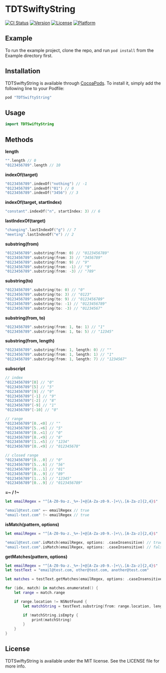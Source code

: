 # TDTSwiftyString

[![CI Status](http://img.shields.io/travis/Todate/TDTSwiftyString.svg?style=flat)](https://travis-ci.org/Todate/TDTSwiftyString)
[![Version](https://img.shields.io/cocoapods/v/TDTSwiftyString.svg?style=flat)](http://cocoapods.org/pods/TDTSwiftyString)
[![License](https://img.shields.io/cocoapods/l/TDTSwiftyString.svg?style=flat)](http://cocoapods.org/pods/TDTSwiftyString)
[![Platform](https://img.shields.io/cocoapods/p/TDTSwiftyString.svg?style=flat)](http://cocoapods.org/pods/TDTSwiftyString)

## Example

To run the example project, clone the repo, and run `pod install` from the Example directory first.

## Installation

TDTSwiftyString is available through [CocoaPods](http://cocoapods.org). To install
it, simply add the following line to your Podfile:

```ruby
pod "TDTSwiftyString"
```

## Usage

```swift
import TDTSwiftyString
```

## Methods

**length**
```swift
"".length // 0
"0123456789".length // 10
```

**indexOf(target)**
```swift
"0123456789".indexOf("nothing") // -1
"0123456789".indexOf("01") // 0
"0123456789".indexOf("3456") // 3
```

**indexOf(target, startIndex)**
```swift
"constant".indexOf("n", startIndex: 3) // 6
```

**lastIndexOf(target)**
```swift
"changing".lastIndexOf("g") // 7
"meeting".lastIndexOf("e") // 2
```

**substring(from)**
```swift
"0123456789".substring(from: 0) // "0123456789"
"0123456789".substring(from: 3) // "3456789"
"0123456789".substring(from: 9) // "9"
"0123456789".substring(from: -1) // "9"
"0123456789".substring(from: -3) // "789"
```

**substring(to)**
```swift
"0123456789".substring(to: 0) // "0"
"0123456789".substring(to: 3) // "0123"
"0123456789".substring(to: 9) // "0123456789"
"0123456789".substring(to: -1) // "0123456789"
"0123456789".substring(to: -3) // "01234567"
```

**substring(from, to)**
```swift
"0123456789".substring(from: 1, to: 1) // "1"
"0123456789".substring(from: 1, to: 5) // "12345"
```

**substring(from, length)**
```swift
"0123456789".substring(from: 1, length: 0) // ""
"0123456789".substring(from: 1, length: 1) // "1"
"0123456789".substring(from: 1, length: 7) // "1234567"
```

**subscript**
```swift
// index
"0123456789"[0] // "0"
"0123456789"[5] // "5"
"0123456789"[9] // "9"
"0123456789"[-1] // "9"
"0123456789"[-2] // "8"
"0123456789"[-9] // "1"
"0123456789"[-10] // "0"

// range
"0123456789"[0..<0] // ""
"0123456789"[5..<6] // "5"
"0123456789"[0..<1] // "0"
"0123456789"[8..<9] // "8"
"0123456789"[1..<5] // "1234"
"0123456789"[0..<9] // "012345678"

// closed range
"0123456789"[0...0] // "0"
"0123456789"[5...6] // "56"
"0123456789"[0...1] // "01"
"0123456789"[8...9] // "89"
"0123456789"[1...5] // "12345"
"0123456789"[0...9] // "0123456789"
```

**=~ / !~**
```swift
let emailRegex = "^[A-Z0-9a-z._%+-]+@[A-Za-z0-9.-]+\\.[A-Za-z]{2,4}$"

"email@test.com" =~ emailRegex // true
"email-test.com" !~ emailRegex // true
```

**isMatch(pattern, options)**
```swift
let emailRegex = "^[A-Z0-9a-z._%+-]+@[A-Za-z0-9.-]+\\.[A-Za-z]{2,4}$"

"email@test.com".isMatch(emailRegex, options: .caseInsensitive) // true
"email-test.com".isMatch(emailRegex, options: .caseInsensitive) // false
```

**getMatches(pattern, options)**
```swift
let emailRegex = "^[A-Z0-9a-z._%+-]+@[A-Za-z0-9.-]+\\.[A-Za-z]{2,4}$"
let testText = "email@test.com, other@test.com, another@test.com"

let matches = testText.getMatches(emailRegex, options: .caseInsensitive)

for (idx, match) in matches.enumerated() {
    let range = match.range

    if range.location != NSNotFound {
        let matchString = testText.substring(from: range.location, length: range.length)

        if !matchString.isEmpty {
            print(matchString)
        }
    }
}
```

## License

TDTSwiftyString is available under the MIT license. See the LICENSE file for more info.
